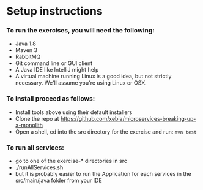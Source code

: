 # Setup instructions

### To run the exercises, you will need the following:
- Java 1.8
- Maven 3
- RabbitMQ
- Git command line or GUI client
- A Java IDE like IntelliJ might help
- A virtual machine running Linux is a good idea, but not strictly necessary. We'll assume you're using Linux or OSX. 

### To install proceed as follows:
- Install tools above using their default installers
- Clone the repo at https://github.com/xebia/microservices-breaking-up-a-monolith
- Open a shell, cd into the src directory for the exercise and run: `mvn test`

### To run all services:
- go to one of the exercise-* directories in src
- ./runAllServices.sh
- but it is probably easier to run the Application for each services in the src/main/java folder from your IDE
